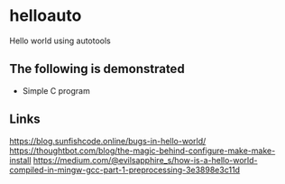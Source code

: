 # helloauto
Hello world using autotools

## The following is demonstrated
- Simple C program


## Links
https://blog.sunfishcode.online/bugs-in-hello-world/
https://thoughtbot.com/blog/the-magic-behind-configure-make-make-install
https://medium.com/@evilsapphire_s/how-is-a-hello-world-compiled-in-mingw-gcc-part-1-preprocessing-3e3898e3c11d
